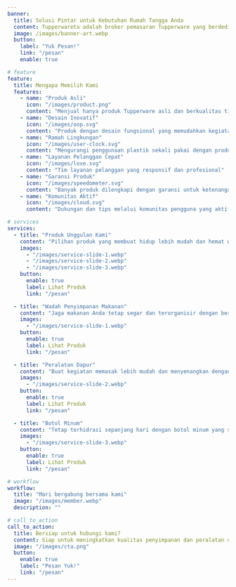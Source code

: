 ```yaml
---
banner:
  title: Solusi Pintar untuk Kebutuhan Rumah Tangga Anda
  content: Tupperwareta adalah broker pemasaran Tupperware yang berdedikasi untuk menyediakan produk berkualitas tinggi untuk kebutuhan rumah tangga Anda. Dengan berbagai pilihan produk yang inovatif dan fungsional, kami membantu Anda menemukan solusi penyimpanan yang praktis dan stylish
  image: /images/banner-art.webp
  button:
    label: "Yuk Pesan!"
    link: "/pesan"
    enable: true

# feature
feature:
  title: Mengapa Memilih Kami
  features:
    - name: "Produk Asli"
      icon: "/images/product.png"
      content: "Menjual hanya produk Tupperware asli dan berkualitas tinggi"
    - name: "Desain Inovatif"
      icon: "/images/oop.svg"
      content: "Produk dengan desain fungsional yang memudahkan kegiatan sehari-hari"
    - name: "Ramah Lingkungan"
      icon: "/images/user-clock.svg"
      content: "Mengurangi penggunaan plastik sekali pakai dengan produk yang dapat digunakan berulang kali"
    - name: "Layanan Pelanggan Cepat"
      icon: "/images/love.svg"
      content: "Tim layanan pelanggan yang responsif dan profesional"
    - name: "Garansi Produk"
      icon: "/images/speedometer.svg"
      content: "Banyak produk dilengkapi dengan garansi untuk ketenangan pikiran"
    - name: "Komunitas Aktif"
      icon: "/images/cloud.svg"
      content: "Dukungan dan tips melalui komunitas pengguna yang aktif"

# services
services:
  - title: "Produk Unggulan Kami"
    content: "Pilihan produk yang membuat hidup lebih mudah dan hemat waktu. Dari wadah penyimpanan makanan hingga peralatan dapur, setiap produk Tupperware dirancang untuk meningkatkan efisiensi dan kenyamanan dalam rumah Anda."
    images:
      - "/images/service-slide-1.webp"
      - "/images/service-slide-2.webp"
      - "/images/service-slide-3.webp"
    button:
      enable: true
      label: Lihat Produk
      link: "/pesan"

  - title: "Wadah Penyimpanan Makanan"
    content: "Jaga makanan Anda tetap segar dan terorganisir dengan berbagai ukuran dan desain yang menarik. Wadah penyimpanan Tupperware tidak hanya mencegah kebocoran dan menjaga kesegaran makanan lebih lama, tetapi juga tersedia dalam berbagai ukuran yang dapat disesuaikan dengan kebutuhan penyimpanan Anda."
    images:
      - "/images/service-slide-1.webp"
    button:
      enable: true
      label: Lihat Produk
      link: "/pesan"

  - title: "Peralatan Dapur"
    content: "Buat kegiatan memasak lebih mudah dan menyenangkan dengan peralatan dapur berkualitas tinggi dari Tupperware. Peralatan dapur kami dirancang untuk memberikan kenyamanan dan efisiensi maksimal saat Anda memasak. Mulai dari alat pengukur, pisau, hingga alat pengolah makanan, setiap produk dibuat dengan bahan berkualitas tinggi dan ergonomis untuk memastikan daya tahan dan kemudahan penggunaan."
    images:
      - "/images/service-slide-2.webp"
    button:
      enable: true
      label: Lihat Produk
      link: "/pesan"

  - title: "Botol Minum"
    content: "Tetap terhidrasi sepanjang hari dengan botol minum yang stylish dan praktis. Botol minum Tupperware hadir dalam berbagai desain dan ukuran, cocok untuk berbagai aktivitas sehari-hari, baik itu di rumah, di kantor, atau saat berolahraga. Bahan yang aman dan tahan lama memastikan minuman Anda tetap segar, sementara desain yang menarik membuatnya mudah dibawa dan digunakan."
    images:
      - "/images/service-slide-3.webp"
    button:
      enable: true
      label: Lihat Produk
      link: "/pesan"

# workflow
workflow:
  title: "Mari bergabung bersama kami"
  image: "/images/member.webp"
  description: ""

# call_to_action
call_to_action:
  title: Bersiap untuk hubungi kami?
  content: Siap untuk meningkatkan kualitas penyimpanan dan peralatan dapur Anda? Jangan ragu untuk menghubungi kami!
  image: "/images/cta.png"
  button:
    enable: true
    label: "Pesan Yuk!"
    link: "/pesan"
---
```


